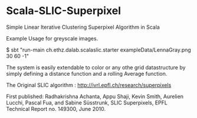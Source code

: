 # Scala-SLIC-Superpixel
Simple Linear Iterative Clustering Superpixel Algorithm in Scala

Example Usage for greyscale images. 

$ sbt "run-main ch.ethz.dalab.scalaslic.starter exampleData/LennaGray.png 30 60 -1"


The system is easily extendable to color or any othe grid datastructure by simply defining a distance function and a rolling Average function.



The Original SLIC algorithm : 
  http://ivrl.epfl.ch/research/superpixels 


First published: 
  Radhakrishna Achanta, Appu Shaji, Kevin Smith, 
  Aurelien Lucchi, Pascal Fua, and Sabine Süsstrunk,
  SLIC Superpixels, EPFL Technical Report no. 149300, June 2010.
